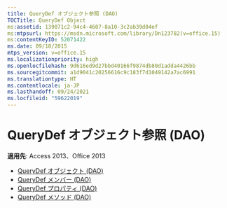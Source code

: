 ```yaml
---
title: QueryDef オブジェクト参照 (DAO)
TOCTitle: QueryDef Object
ms:assetid: 139071c2-94c4-4607-8a10-3c2ab39d04ef
ms:mtpsurl: https://msdn.microsoft.com/library/Dn123782(v=office.15)
ms:contentKeyID: 52071422
ms.date: 09/18/2015
mtps_version: v=office.15
ms.localizationpriority: high
ms.openlocfilehash: 9d616ed9d27bbd40166f9874db80d1adda4426bb
ms.sourcegitcommit: a1d9041c20256616c9c183f7d1049142a7ac6991
ms.translationtype: HT
ms.contentlocale: ja-JP
ms.lasthandoff: 09/24/2021
ms.locfileid: "59622019"
---
```

# <a name="querydef-object-reference-dao"></a>QueryDef オブジェクト参照 (DAO)

**適用先**: Access 2013、Office 2013

- [QueryDef オブジェクト (DAO)](querydef-object-dao.md)
- [QueryDef メンバー (DAO)](querydef-members-dao.md)
- [QueryDef プロパティ (DAO)](querydef-properties-dao.md)
- [QueryDef メソッド (DAO)](querydef-methods-dao.md)

